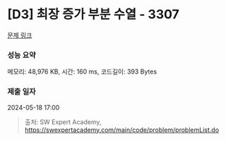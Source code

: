 # [D3] 최장 증가 부분 수열 - 3307 

[문제 링크](https://swexpertacademy.com/main/code/problem/problemDetail.do?contestProbId=AWBOKg-a6l0DFAWr) 

### 성능 요약

메모리: 48,976 KB, 시간: 160 ms, 코드길이: 393 Bytes

### 제출 일자

2024-05-18 17:00



> 출처: SW Expert Academy, https://swexpertacademy.com/main/code/problem/problemList.do